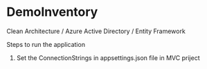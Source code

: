 # DemoInventory


Clean Architecture /
Azure Active Directory /
Entity Framework 

Steps to run the application

1. Set the ConnectionStrings in appsettings.json file in MVC priject
